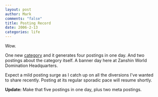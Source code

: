 ```yaml
--- 
layout: post
author: Mark
comments: "false"
title: Posting Record
date: 2006-2-13
categories: life
---
```

Wow.

One new <a title="diversions" href="http://zanshin.net/diversions.php">category</a> and it generates four postings in one day. And two postings about the category itself. A banner day here at Zanshin World Domination Headquarters.

Expect a mild posting surge as I catch up on all the diversions I've wanted to share recently. Posting at its regular sporadic pace will resume shortly.

<strong>Update:</strong> Make that five postings in one day, plus two meta postings.
